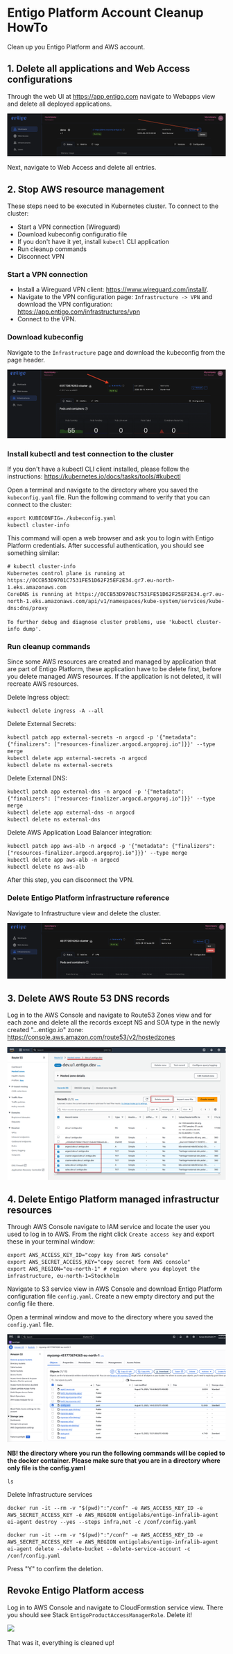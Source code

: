 # Entigo Platform Account Cleanup HowTo

Clean up you Entigo Platform and AWS account.

## 1. Delete all applications and Web Access configurations

Through the web UI at https://app.entigo.com navigate to Webapps view and delete all deployed applications. 

![](images/delete-webapp.png)

Next, navigate to Web Access and delete all entries. 

## 2. Stop AWS resource management

These steps need to be executed in Kubernetes cluster. To connect to the cluster:
- Start a VPN connection (Wireguard)
- Download kubeconfig configuratio file
- If you don't have it yet, install ```kubectl``` CLI application
- Run cleanup commands
- Disconnect VPN

### Start a VPN connection

- Install a Wireguard VPN client: https://www.wireguard.com/install/. 
- Navigate to the VPN configuration page: ```Infrastructure -> VPN``` and download the VPN configuration: https://app.entigo.com/infrastructures/vpn
- Connect to the VPN. 

### Download kubeconfig

Navigate to the ```Infrastructure``` page and download the kubeconfig from the page header.

![](images/download-kubeconfig.png)

### Install kubectl and test connection to the cluster

If you don't have a kubectl CLI client installed, please follow the instructions: https://kubernetes.io/docs/tasks/tools/#kubectl

Open a terminal and navigate to the directory where you saved the ```kubeconfig.yaml``` file. Run the following command to verify that you can connect to the cluster:

```
export KUBECONFIG=./kubeconfig.yaml
kubectl cluster-info
```

This command will open a web browser and ask you to login with Entigo Platform credentials. After successful authentication, you should see something similar:

```
# kubectl cluster-info
Kubernetes control plane is running at https://0CCB53D9701C7531FE51D62F25EF2E34.gr7.eu-north-1.eks.amazonaws.com
CoreDNS is running at https://0CCB53D9701C7531FE51D62F25EF2E34.gr7.eu-north-1.eks.amazonaws.com/api/v1/namespaces/kube-system/services/kube-dns:dns/proxy

To further debug and diagnose cluster problems, use 'kubectl cluster-info dump'.
```

### Run cleanup commands

Since some AWS resources are created and managed by application that are part of Entigo Platform, these application have to be delete first, before you delete managed AWS resources. If the application is not deleted, it will recreate AWS resources. 

Delete Ingress object:
```
kubectl delete ingress -A --all
```

Delete External Secrets:
```
kubectl patch app external-secrets -n argocd -p '{"metadata": {"finalizers": ["resources-finalizer.argocd.argoproj.io"]}}' --type merge
kubectl delete app external-secrets -n argocd
kubectl delete ns external-secrets
```

Delete External DNS:
```
kubectl patch app external-dns -n argocd -p '{"metadata": {"finalizers": ["resources-finalizer.argocd.argoproj.io"]}}' --type merge
kubectl delete app external-dns -n argocd
kubectl delete ns external-dns
```

Delete AWS Application Load Balancer integration:
```
kubectl patch app aws-alb -n argocd -p '{"metadata": {"finalizers": ["resources-finalizer.argocd.argoproj.io"]}}' --type merge
kubectl delete app aws-alb -n argocd
kubectl delete ns aws-alb
```

After this step, you can disconnect the VPN. 

### Delete Entigo Platform infrastructure reference

Navigate to Infrastructure view and delete the cluster. 

![](images/delete-infrastructure.png)

## 3. Delete AWS Route 53 DNS records
Log in to the AWS Console and navigate to Route53 Zones view and for each zone and delete all the records except NS and SOA type in the newly created "...entigo.io" zone: https://console.aws.amazon.com/route53/v2/hostedzones

![](images/r53.png)

## 4. Delete Entigo Platform managed infrastructur resources

Through AWS Console navigate to IAM service and locate the user you used to log in to AWS. From the right click ```Create access key``` and export these in your terminal window:

```
export AWS_ACCESS_KEY_ID="copy key from AWS console"
export AWS_SECRET_ACCESS_KEY="copy secret form AWS console"
export AWS_REGION="eu-north-1" # region where you deployet the infrastructure, eu-north-1=Stockholm
```

Navigate to S3 service view in AWS Console and download Entigo Platform configuration file ```config.yaml```. Create a new empty directory and put the config file there. 

Open a terminal window and move to the directory where you saved the ```config.yaml``` file.


![](images/download-platform-config.png)

**NB! the directory where you run the following commands will be copied to the docker container. Please make sure that you are in a directory where only file is the config.yaml**

```
ls
```

Delete Infrastructure services
```
docker run -it --rm -v "$(pwd)":"/conf" -e AWS_ACCESS_KEY_ID -e AWS_SECRET_ACCESS_KEY -e AWS_REGION entigolabs/entigo-infralib-agent ei-agent destroy --yes --steps infra,net -c /conf/config.yaml
```

```
docker run -it --rm -v "$(pwd)":"/conf" -e AWS_ACCESS_KEY_ID -e AWS_SECRET_ACCESS_KEY -e AWS_REGION entigolabs/entigo-infralib-agent ei-agent delete --delete-bucket --delete-service-account -c /conf/config.yaml
```

Press "Y" to confirm the deletion.

## Revoke Entigo Platform access

Log in to AWS Console and navigate to CloudFormstion service view. There you should see Stack ```EntigoProductAccessManagerRole```. Delete it!

![](images/revoce-access.png)

That was it, everything is cleaned up!
